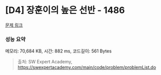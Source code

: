 # [D4] 장훈이의 높은 선반 - 1486 

[문제 링크](https://swexpertacademy.com/main/code/problem/problemDetail.do?contestProbId=AV2b7Yf6ABcBBASw) 

### 성능 요약

메모리: 70,684 KB, 시간: 882 ms, 코드길이: 561 Bytes



> 출처: SW Expert Academy, https://swexpertacademy.com/main/code/problem/problemList.do